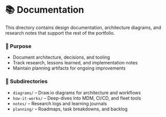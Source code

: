 # 📚 Documentation

This directory contains design documentation, architecture diagrams, and research notes that support the rest of the portfolio.

### 📌 Purpose
- Document architecture, decisions, and tooling
- Track research, lessons learned, and implementation notes
- Maintain planning artifacts for ongoing improvements

### 📁 Subdirectories
- `diagrams/` – Draw.io diagrams for architecture and workflows
- `how-it-works/` – Deep-dives into MDM, CI/CD, and fleet tools
- `notes/` – Research logs and learning journals
- `planning/` – Roadmaps, task breakdowns, and backlog